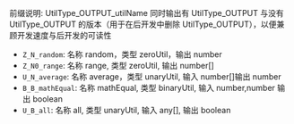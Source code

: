 前缀说明: UtilType_OUTPUT_utilName
同时输出有 UtilType_OUTPUT 与没有 UtilType_OUTPUT 的版本（用于在后开发中删除 UtilType_OUTPUT），以便兼顾开发速度与后开发的可读性

- `Z_N_random`: 名称 random，类型 zeroUtil，输出 number
- `Z_N0_range`: 名称 range, 类型 zeroUtil, 输出 number[]
- `U_N_average`: 名称 average，类型 unaryUtil, 输入 number[]输出 number
- `B_B_mathEqual`: 名称 mathEqual, 类型 binaryUtil, 输入 number,number 输出 boolean
- `U_B_all`: 名称 all, 类型 unaryUtil, 输入 any[], 输出 boolean
